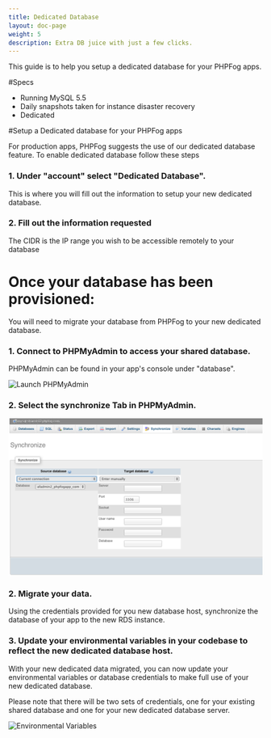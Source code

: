 ```yaml
---
title: Dedicated Database
layout: doc-page
weight: 5
description: Extra DB juice with just a few clicks. 
---
```


This guide is to help you setup a dedicated database for your PHPFog apps.

#Specs
- Running MySQL 5.5
- Daily snapshots taken for instance disaster recovery
- Dedicated

#Setup a Dedicated database for your PHPFog apps

For production apps, PHPFog suggests the use of our dedicated database feature.
To enable dedicated database follow these steps

### 1.  Under "account" select "Dedicated Database".

This is where you will fill out the information to setup your new dedicated
database.

### 2.  Fill out the information requested

The CIDR is the IP range you wish to be accessible remotely to your database

# Once your database has been provisioned:

You will need to migrate your database from PHPFog to your new dedicated
database.

### 1.  Connect to PHPMyAdmin to access your shared database.

PHPMyAdmin can be found in your app's console under "database".

<img class="screenshot" src="/img/screenshots/database.png" alt="Launch PHPMyAdmin"/>

### 2. Select the synchronize Tab in PHPMyAdmin.

<img class="screenshot" src="/img/screenshots/db_sync.png" alt="Synchronizing your
Database"/>

### 2. Migrate your data.

Using the credentials provided for you new database host, synchronize the database of your app to the new RDS instance.

### 3.  Update your environmental variables in your codebase to reflect the new dedicated database host.

With your new dedicated data migrated, you can now update your environmental
variables or database credentials to make full use of your new dedicated
database.

Please note that there will be two sets of credentials, one for your existing
shared database and one for your new dedicated database server.

<img class="screenshot" src="/img/screenshots/env-vars.png" alt="Environmental Variables"/>


